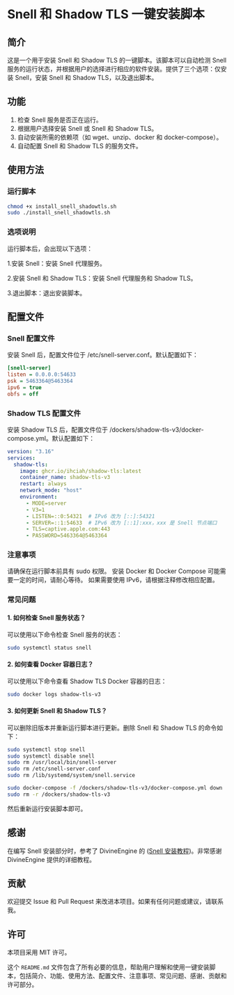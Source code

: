 # Snell 和 Shadow TLS 一键安装脚本

## 简介

这是一个用于安装 Snell 和 Shadow TLS 的一键脚本。该脚本可以自动检测 Snell 服务的运行状态，并根据用户的选择进行相应的软件安装。提供了三个选项：仅安装 Snell，安装 Snell 和 Shadow TLS，以及退出脚本。

## 功能

1. 检查 Snell 服务是否正在运行。
2. 根据用户选择安装 Snell 或 Snell 和 Shadow TLS。
3. 自动安装所需的依赖项（如 wget、unzip、docker 和 docker-compose）。
4. 自动配置 Snell 和 Shadow TLS 的服务文件。

## 使用方法

### 运行脚本
```bash
chmod +x install_snell_shadowtls.sh
sudo ./install_snell_shadowtls.sh
```

### 选项说明
运行脚本后，会出现以下选项：

1.安装 Snell：安装 Snell 代理服务。

2.安装 Snell 和 Shadow TLS：安装 Snell 代理服务和 Shadow TLS。

3.退出脚本：退出安装脚本。

## 配置文件
### Snell 配置文件
安装 Snell 后，配置文件位于 /etc/snell-server.conf。默认配置如下：

```ini
[snell-server]
listen = 0.0.0.0:54633
psk = 5463364@5463364
ipv6 = true
obfs = off
```

### Shadow TLS 配置文件
安装 Shadow TLS 后，配置文件位于 /dockers/shadow-tls-v3/docker-compose.yml。默认配置如下：

```yaml
version: "3.16"
services:
  shadow-tls:
    image: ghcr.io/ihciah/shadow-tls:latest
    container_name: shadow-tls-v3
    restart: always
    network_mode: "host"
    environment:
      - MODE=server
      - V3=1
      - LISTEN=::0:54321  # IPv6 改为 [::]:54321
      - SERVER=::1:54633  # IPv6 改为 [::1]:xxx，xxx 是 Snell 节点端口
      - TLS=captive.apple.com:443
      - PASSWORD=5463364@5463364
```

### 注意事项
请确保在运行脚本前具有 sudo 权限。
安装 Docker 和 Docker Compose 可能需要一定的时间，请耐心等待。
如果需要使用 IPv6，请根据注释修改相应配置。

### 常见问题
#### 1. 如何检查 Snell 服务状态？
可以使用以下命令检查 Snell 服务的状态：

```bash
sudo systemctl status snell
```

#### 2. 如何查看 Docker 容器日志？
可以使用以下命令查看 Shadow TLS Docker 容器的日志：

```bash
sudo docker logs shadow-tls-v3
```

#### 3. 如何更新 Snell 和 Shadow TLS？
可以删除旧版本并重新运行脚本进行更新。删除 Snell 和 Shadow TLS 的命令如下：

```bash
sudo systemctl stop snell
sudo systemctl disable snell
sudo rm /usr/local/bin/snell-server
sudo rm /etc/snell-server.conf
sudo rm /lib/systemd/system/snell.service

sudo docker-compose -f /dockers/shadow-tls-v3/docker-compose.yml down
sudo rm -r /dockers/shadow-tls-v3
```

然后重新运行安装脚本即可。

## 感谢
在编写 Snell 安装部分时，参考了 DivineEngine 的 ([Snell 安装教程](https://divineengine.net/article/deploying-a-snell-server/))。非常感谢 DivineEngine 提供的详细教程。

## 贡献
欢迎提交 Issue 和 Pull Request 来改进本项目。如果有任何问题或建议，请联系我。

## 许可
本项目采用 MIT 许可。

这个 `README.md` 文件包含了所有必要的信息，帮助用户理解和使用一键安装脚本，包括简介、功能、使用方法、配置文件、注意事项、常见问题、感谢、贡献和许可部分。
